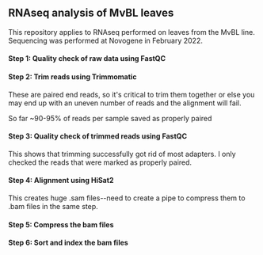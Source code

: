 ##  RNAseq analysis of MvBL leaves
This repository applies to RNAseq performed on leaves from the MvBL line. Sequencing was performed at Novogene in February 2022. 

#### Step 1: Quality check of raw data using FastQC

#### Step 2: Trim reads using Trimmomatic
  
  These are paired end reads, so it's critical to trim them together or else you may end up with an uneven number of reads and the alignment will fail.
 
 So far ~90-95% of reads per sample saved as properly paired
  
#### Step 3: Quality check of trimmed reads using FastQC
  This shows that trimming successfully got rid of most adapters. I only checked the reads that were marked as properly paired.

#### Step 4: Alignment using HiSat2
  This creates huge .sam files--need to create a pipe to compress them to .bam files in the same step. 
  
#### Step 5: Compress the bam files

#### Step 6: Sort and index the bam files
